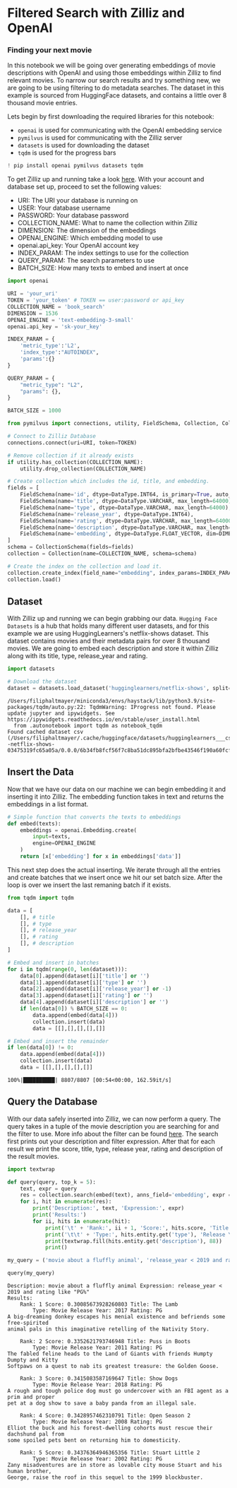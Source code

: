 # Filtered Search with Zilliz and OpenAI
### Finding your next movie

In this notebook we will be going over generating embeddings of movie descriptions with OpenAI and using those embeddings within Zilliz to find relevant movies. To narrow our search results and try something new, we are going to be using filtering to do metadata searches. The dataset in this example is sourced from HuggingFace datasets, and contains a little over 8 thousand movie entries.

Lets begin by first downloading the required libraries for this notebook:
- `openai` is used for communicating with the OpenAI embedding service
- `pymilvus` is used for communicating with the Zilliz server
- `datasets` is used for downloading the dataset
- `tqdm` is used for the progress bars



```python
! pip install openai pymilvus datasets tqdm
```

To get Zilliz up and running take a look [here](https://zilliz.com/doc/quick_start). With your account and database set up, proceed to set the following values:
- URI: The URI your database is running on
- USER: Your database username
- PASSWORD: Your database password
- COLLECTION_NAME: What to name the collection within Zilliz
- DIMENSION: The dimension of the embeddings
- OPENAI_ENGINE: Which embedding model to use
- openai.api_key: Your OpenAI account key
- INDEX_PARAM: The index settings to use for the collection
- QUERY_PARAM: The search parameters to use
- BATCH_SIZE: How many texts to embed and insert at once


```python
import openai

URI = 'your_uri'
TOKEN = 'your_token' # TOKEN == user:password or api_key
COLLECTION_NAME = 'book_search'
DIMENSION = 1536
OPENAI_ENGINE = 'text-embedding-3-small'
openai.api_key = 'sk-your_key'

INDEX_PARAM = {
    'metric_type':'L2',
    'index_type':"AUTOINDEX",
    'params':{}
}

QUERY_PARAM = {
    "metric_type": "L2",
    "params": {},
}

BATCH_SIZE = 1000
```


```python
from pymilvus import connections, utility, FieldSchema, Collection, CollectionSchema, DataType

# Connect to Zilliz Database
connections.connect(uri=URI, token=TOKEN)
```


```python
# Remove collection if it already exists
if utility.has_collection(COLLECTION_NAME):
    utility.drop_collection(COLLECTION_NAME)
```


```python
# Create collection which includes the id, title, and embedding.
fields = [
    FieldSchema(name='id', dtype=DataType.INT64, is_primary=True, auto_id=True),
    FieldSchema(name='title', dtype=DataType.VARCHAR, max_length=64000),
    FieldSchema(name='type', dtype=DataType.VARCHAR, max_length=64000),
    FieldSchema(name='release_year', dtype=DataType.INT64),
    FieldSchema(name='rating', dtype=DataType.VARCHAR, max_length=64000),
    FieldSchema(name='description', dtype=DataType.VARCHAR, max_length=64000),
    FieldSchema(name='embedding', dtype=DataType.FLOAT_VECTOR, dim=DIMENSION)
]
schema = CollectionSchema(fields=fields)
collection = Collection(name=COLLECTION_NAME, schema=schema)
```


```python
# Create the index on the collection and load it.
collection.create_index(field_name="embedding", index_params=INDEX_PARAM)
collection.load()
```

## Dataset
With Zilliz up and running we can begin grabbing our data. `Hugging Face Datasets` is a hub that holds many different user datasets, and for this example we are using HuggingLearners's netflix-shows dataset. This dataset contains movies and their metadata pairs for over 8 thousand movies. We are going to embed each description and store it within Zilliz along with its title, type, release_year and rating.


```python
import datasets

# Download the dataset 
dataset = datasets.load_dataset('hugginglearners/netflix-shows', split='train')
```

    /Users/filiphaltmayer/miniconda3/envs/haystack/lib/python3.9/site-packages/tqdm/auto.py:22: TqdmWarning: IProgress not found. Please update jupyter and ipywidgets. See https://ipywidgets.readthedocs.io/en/stable/user_install.html
      from .autonotebook import tqdm as notebook_tqdm
    Found cached dataset csv (/Users/filiphaltmayer/.cache/huggingface/datasets/hugginglearners___csv/hugginglearners--netflix-shows-03475319fc65a05a/0.0.0/6b34fb8fcf56f7c8ba51dc895bfa2bfbe43546f190a60fcf74bb5e8afdcc2317)
    

## Insert the Data
Now that we have our data on our machine we can begin embedding it and inserting it into Zilliz. The embedding function takes in text and returns the embeddings in a list format. 


```python
# Simple function that converts the texts to embeddings
def embed(texts):
    embeddings = openai.Embedding.create(
        input=texts,
        engine=OPENAI_ENGINE
    )
    return [x['embedding'] for x in embeddings['data']]

```

This next step does the actual inserting. We iterate through all the entries and create batches that we insert once we hit our set batch size. After the loop is over we insert the last remaning batch if it exists. 


```python
from tqdm import tqdm

data = [
    [], # title
    [], # type
    [], # release_year
    [], # rating
    [], # description
]

# Embed and insert in batches
for i in tqdm(range(0, len(dataset))):
    data[0].append(dataset[i]['title'] or '')
    data[1].append(dataset[i]['type'] or '')
    data[2].append(dataset[i]['release_year'] or -1)
    data[3].append(dataset[i]['rating'] or '')
    data[4].append(dataset[i]['description'] or '')
    if len(data[0]) % BATCH_SIZE == 0:
        data.append(embed(data[4]))
        collection.insert(data)
        data = [[],[],[],[],[]]

# Embed and insert the remainder 
if len(data[0]) != 0:
    data.append(embed(data[4]))
    collection.insert(data)
    data = [[],[],[],[],[]]

```

    100%|██████████| 8807/8807 [00:54<00:00, 162.59it/s]
    

## Query the Database
With our data safely inserted into Zilliz, we can now perform a query. The query takes in a tuple of the movie description you are searching for and the filter to use. More info about the filter can be found [here](https://milvus.io/docs/boolean.md). The search first prints out your description and filter expression. After that for each result we print the score, title, type, release year, rating and description of the result movies. 


```python
import textwrap

def query(query, top_k = 5):
    text, expr = query
    res = collection.search(embed(text), anns_field='embedding', expr = expr, param=QUERY_PARAM, limit = top_k, output_fields=['title', 'type', 'release_year', 'rating', 'description'])
    for i, hit in enumerate(res):
        print('Description:', text, 'Expression:', expr)
        print('Results:')
        for ii, hits in enumerate(hit):
            print('\t' + 'Rank:', ii + 1, 'Score:', hits.score, 'Title:', hits.entity.get('title'))
            print('\t\t' + 'Type:', hits.entity.get('type'), 'Release Year:', hits.entity.get('release_year'), 'Rating:', hits.entity.get('rating'))
            print(textwrap.fill(hits.entity.get('description'), 88))
            print()

my_query = ('movie about a fluffly animal', 'release_year < 2019 and rating like \"PG%\"')

query(my_query)
```

    Description: movie about a fluffly animal Expression: release_year < 2019 and rating like "PG%"
    Results:
    	Rank: 1 Score: 0.30085673928260803 Title: The Lamb
    		Type: Movie Release Year: 2017 Rating: PG
    A big-dreaming donkey escapes his menial existence and befriends some free-spirited
    animal pals in this imaginative retelling of the Nativity Story.
    
    	Rank: 2 Score: 0.3352621793746948 Title: Puss in Boots
    		Type: Movie Release Year: 2011 Rating: PG
    The fabled feline heads to the Land of Giants with friends Humpty Dumpty and Kitty
    Softpaws on a quest to nab its greatest treasure: the Golden Goose.
    
    	Rank: 3 Score: 0.3415083587169647 Title: Show Dogs
    		Type: Movie Release Year: 2018 Rating: PG
    A rough and tough police dog must go undercover with an FBI agent as a prim and proper
    pet at a dog show to save a baby panda from an illegal sale.
    
    	Rank: 4 Score: 0.3428957462310791 Title: Open Season 2
    		Type: Movie Release Year: 2008 Rating: PG
    Elliot the buck and his forest-dwelling cohorts must rescue their dachshund pal from
    some spoiled pets bent on returning him to domesticity.
    
    	Rank: 5 Score: 0.34376364946365356 Title: Stuart Little 2
    		Type: Movie Release Year: 2002 Rating: PG
    Zany misadventures are in store as lovable city mouse Stuart and his human brother,
    George, raise the roof in this sequel to the 1999 blockbuster.
    
    
